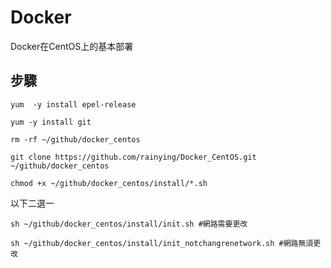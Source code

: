 # Docker #

Docker在CentOS上的基本部署

## 步驟 ##

```
yum  -y install epel-release
```

```
yum -y install git 
```

```
rm -rf ~/github/docker_centos
```

```
git clone https://github.com/rainying/Docker_CentOS.git ~/github/docker_centos
```

```
chmod +x ~/github/docker_centos/install/*.sh
```

以下二選一

```
sh ~/github/docker_centos/install/init.sh #網路需要更改
```

```
sh ~/github/docker_centos/install/init_notchangrenetwork.sh #網路無須更改
```

